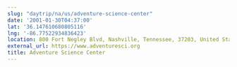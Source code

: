 ```yaml
---
slug: "daytrip/na/us/adventure-science-center"
date: '2001-01-30T04:37:00'
lat: '36.147610680805116'
lng: '-86.77522934836423'
location: 800 Fort Negley Blvd, Nashville, Tennessee, 37203, United States
external_url: https://www.adventuresci.org
title: Adventure Science Center
---
```



